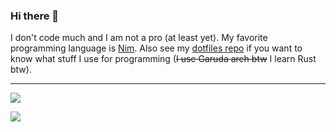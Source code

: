 ### Hi there 👋

I don't code much and I am not a pro (at least yet). My favorite programming language is [Nim](https://github.com/nim-lang/Nim).
Also see my [dotfiles repo](https://github.com/NamorNiradnug/.dotfiles) if you want to know what stuff I use for programming (~~I use ~~Garuda~~ arch btw~~ I learn Rust btw).

----------------------------------
![](https://github-readme-stats-git-masterrstaa-rickstaa.vercel.app/api/top-langs?username=NamorNiradnug&show_icons=true&layout=compact&count_private=true&theme=github_dark)

![](https://github-readme-stats-git-masterrstaa-rickstaa.vercel.app/api?username=NamorNiradnug&show_icons=true&count_private=true&theme=github_dark)

